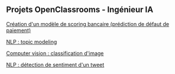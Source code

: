 ## Projets OpenClassrooms - Ingénieur IA

[Création d'un modèle de scoring bancaire (prédiction de défaut de paiement)](./OC-IA-P04/OC-IA-P4%20-%20lite.html)

[NLP : topic modeling](./OC-IA-P06/OC-IA-P6-NLP.html)

[Computer vision : classification d'image](./OC-IA-P06/OC-IA-P6-CV.html)

[NLP : détection de sentiment d'un tweet](./OC-IA-P07/OC-IA-P07_NN_TRAINING.html)
